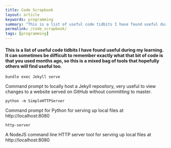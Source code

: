 ```yaml
---
title: Code Scrapbook
layout: article
keywords: programming
summary: "This is a list of useful code tidbits I have found useful during my learning. It can sometimes be difficult to remember exactly what that bit of code is that you used months ago, so this is a mixed bag of tools that hopefully others will find useful too."
permalink: /code_scrapbook/
tags: [programming]
---
```


#### This is a list of useful code tidbits I have found useful during my learning. It can sometimes be difficult to remember exactly what that bit of code is that you used months ago, so this is a mixed bag of tools that hopefully others will find useful too.


```
bundle exec Jekyll serve
```    
Command prompt to locally host a Jekyll repository, very useful to view changes to a website served on GitHub without committing to master.

```
python -m SimpleHTTPServer
```
Command prompt for Python for serving up local files at http://localhost:8080

```
http-server
```
A NodeJS command line HTTP server tool for serving up local files at http://localhost:8080
